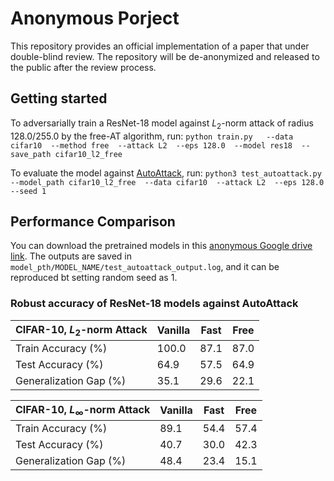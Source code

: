 # Anonymous Porject

This repository provides an official implementation of a paper that under double-blind review. The repository will be de-anonymized and released to the public after the review process.


## Getting started

To adversarially train a ResNet-18 model against $L_2$-norm attack of radius 128.0/255.0 by the free-AT algorithm, run: 
`python train.py   --data cifar10  --method free  --attack L2  --eps 128.0  --model res18  --save_path cifar10_l2_free`

To evaluate the model against [AutoAttack](https://github.com/fra31/auto-attack), run: 
`python3 test_autoattack.py  --model_path cifar10_l2_free  --data cifar10  --attack L2  --eps 128.0  --seed 1 `



## Performance Comparison
You can download the pretrained models in this [anonymous Google drive link](https://drive.google.com/drive/folders/18so78-vONvd6lZqLs26IwnaAXxfN1BvR?usp=drive_link). The outputs are saved in `model_pth/MODEL_NAME/test_autoattack_output.log`, and it can be reproduced bt setting random seed as 1. 

### Robust accuracy of ResNet-18 models against AutoAttack

| CIFAR-10, $L_2$-norm Attack | Vanilla | Fast | Free | 
| ------ | ------ | ----- | ---- | 
| Train Accuracy (%) | 100.0 | 87.1 | 87.0 | 
| Test Accuracy (%) | 64.9 | 57.5 | 64.9 | 
| Generalization Gap (%) | 35.1 | 29.6 | 22.1 | 


| CIFAR-10, $L_\infty$-norm Attack | Vanilla | Fast | Free | 
| ------ | ------ | ----- | ---- | 
| Train Accuracy (%) | 89.1 | 54.4 | 57.4 | 
| Test Accuracy (%) | 40.7 | 30.0 | 42.3 | 
| Generalization Gap (%) | 48.4 | 23.4 | 15.1 | 












